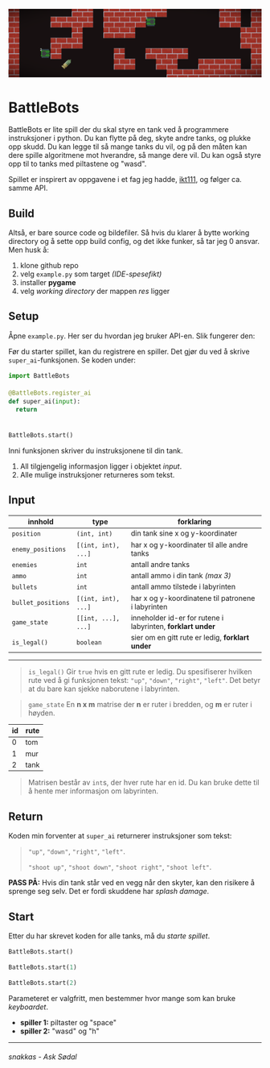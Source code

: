 ![](res/banner.png)

# BattleBots

BattleBots er lite spill der du skal styre en tank ved å programmere instruksjoner i python. Du kan flytte på deg, skyte andre tanks, og plukke opp skudd. Du kan legge til så mange tanks du vil, og på den måten kan dere spille algoritmene mot hverandre, så mange dere vil. Du kan også styre opp til to tanks med piltastene og "wasd".

Spillet er inspirert av oppgavene i et fag jeg hadde, [ikt111](https://github.com/cair/ikt111.git), og følger ca. samme API.

## Build

Altså, er bare source code og bildefiler. Så hvis du klarer å bytte working directory og å sette opp build config, og det ikke funker, så tar jeg 0 ansvar. Men husk å:
1. klone github repo
2. velg `example.py` som target *(IDE-spesefikt)*
3. installer **pygame**
4. velg *working directory* der mappen *res* ligger 

## Setup

Åpne `example.py`. Her ser du hvordan jeg bruker API-en. Slik fungerer den: 

Før du starter spillet, kan du registrere en spiller. Det gjør du ved å skrive `super_ai`-funksjonen. Se koden under:

```python
import BattleBots

@BattleBots.register_ai
def super_ai(input):
  return
  

BattleBots.start()
```

Inni funksjonen skriver du instruksjonene til din tank. 
1. All tilgjengelig informasjon ligger i objektet *input*.
2. Alle mulige instruksjoner returneres som tekst.

## Input

|**innhold**       |**type**           |**forklaring**
|------------------|-------------------|-----------
|`position`        |`(int, int)`       |din tank sine x og y-koordinater
|`enemy_positions` |`[(int, int), ...]`|har x og y-koordinater til alle andre tanks
|`enemies`         |`int`              |antall andre tanks
|`ammo`            |`int`              |antall ammo i din tank *(max 3)*
|`bullets`         |`int`              |antall ammo tilstede i labyrinten
|`bullet_positions`|`[(int, int), ...]`|har x og y-koordinatene til patronene i labyrinten
|`game_state`      |`[[int, ...], ...]`|inneholder id-er for rutene i labyrinten, **forklart under**
|`is_legal()`      |`boolean`          |sier om en gitt rute er ledig, **forklart under**

---

> `is_legal()`
Gir `true` hvis en gitt rute er ledig. 
Du spesifiserer hvilken rute ved å gi funksjonen tekst: `"up"`, `"down"`, `"right"`, `"left"`.
Det betyr at du bare kan sjekke naborutene i labyrinten.

> `game_state`
En **n x m** matrise der **n** er ruter i bredden, og **m** er ruter i høyden. 

| id |rute|
|---|-----|
| 0 |tom  |
| 1 |mur  |
| 2 |tank |

> Matrisen består av `int`s, der hver rute har en id. 
Du kan bruke dette til å hente mer informasjon om labyrinten.

## Return
Koden min forventer at `super_ai` returnerer instruksjoner som tekst:
> `"up"`, `"down"`, `"right"`, `"left"`.
> 
> `"shoot up"`, `"shoot down"`, `"shoot right"`, `"shoot left"`.

**PASS PÅ:** Hvis din tank står ved en vegg når den skyter, kan den risikere å sprenge seg selv. Det er fordi skuddene har *splash damage*. 

## Start

Etter du har skrevet koden for alle tanks, må du *starte spillet*.

```python
BattleBots.start()
```
```python
BattleBots.start(1)
```
```python
BattleBots.start(2)
```

Parameteret er valgfritt, men bestemmer hvor mange som kan bruke *keyboardet*. 
- **spiller 1:** piltaster og "space"
- **spiller 2:** "wasd" og "h"

---

###### snakkas - Ask Sødal
